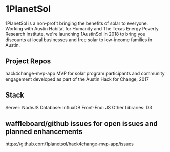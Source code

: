 
# 1PlanetSol
1PlanetSol is a non-profit bringing the benefits of solar to everyone.  Working with Austin Habitat for Humanity and The Texas Energy Poverty Research Institute, we're launching 1AustinSol in 2018 to bring you discounts at local businesses and free solar to low-income families in Austin.

## Project Repos 
hack4change-mvp-app
  MVP for solar program participants and community engagement developed as part of the Austin Hack for Change, 2017

## Stack
  Server: NodeJS
  Database: InfluxDB
  Front-End: JS
  Other Libraries: D3

## waffleboard/github issues for open issues and planned enhancements
https://github.com/1planetsol/hack4change-mvp-app/issues
